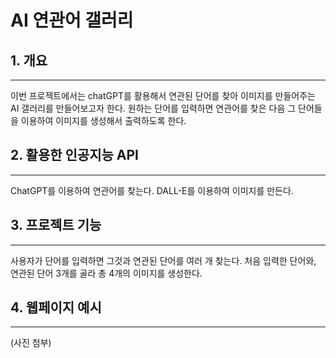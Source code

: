 # AI 연관어 갤러리


## 1. 개요        
___
이번 프로젝트에서는 chatGPT를 활용해서 연관된 단어를 찾아 이미지를 만들어주는 AI 갤러리를 만들어보고자 한다.
원하는 단어를 입력하면 연관어를 찾은 다음 그 단어들을 이용하여 이미지를 생성해서 출력하도록 한다.


## 2. 활용한 인공지능 API
___
ChatGPT를 이용하여 연관어를 찾는다.
DALL-E를 이용하여 이미지를 만든다.


## 3. 프로젝트 기능
___
사용자가 단어를 입력하면 그것과 연관된 단어를 여러 개 찾는다. 처음 입력한 단어와, 연관된 단어 3개를 골라 총 4개의 이미지를 생성한다.


## 4. 웹페이지 예시
___
(사진 첨부)
